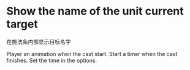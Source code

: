 # Show the name of the unit current target 

在施法条内部显示目标名字 

Player an animation when the cast start. Start a timer when the cast finishes. Set the time in the options.